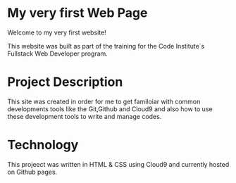 # My very first Web Page


Welcome to my very first website!

This website was built as part of the training for the Code Institute`s Fullstack Web Developer program.



# Project Description
This site was created in order for me to get familoiar with common developments tools like the Git,Github and Cloud9 and also how to use these development tools to write and manage codes.



# Technology
 This projeect was written in HTML & CSS using Cloud9 and currently hosted on Github pages.

